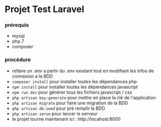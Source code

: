 ﻿# Projet Test Laravel

### prérequis

- mysql
- php 7
- composer

### procédure

- refaire un .env a partir du .env existant tout en modifiant les infos de connexion a la BDD
- `composer install` pour installer toutes les dépendances php
- `npm install` pour installer toutes les dépendances javascript
- `npm run dev` pour générer tous les fichiers javascript / css
- `php artisan key:generate` pour mettre en place la clé de l'application
- `php artisan migrate` pour faire une migration de la BDD
- `php artisan db:seed` pour pré remplir la BDD
- `php artisan serve` pour lancer le serveur
- le projet tourne maintenant ici : http://locahost:8000
